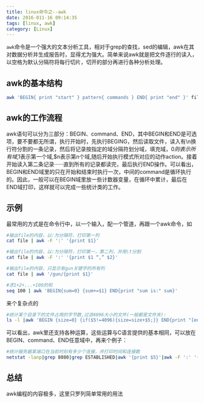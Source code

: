 ```yaml
---
title: linux命令之--awk
date: 2016-011-16 09:14:35
tags: [linux, awk]
category: [Linux]
---
```


`awk`命令是一个强大的文本分析工具，相对于grep的查找，sed的编辑，awk在其对数据分析并生成报告时，显得尤为强大。简单来说awk就是把文件逐行的读入，以空格为默认分隔符将每行切片，切开的部分再进行各种分析处理。
<!--more-->

## awk的基本结构

```bash
awk 'BEGIN{ print "start" } pattern{ commands } END{ print "end" }' file
```

## awk的工作流程

awk语句可以分为三部分：BEGIN、command、END，其中BEGIN和END是可选项，要不要都无所谓，执行开始时，先执行BEGING，然后读取文件，读入有\n换行符分割的一条记录，然后将记录按指定的域分隔符划分域，填充域，$0则表示所有域,$1表示第一个域,$n表示第n个域,随后开始执行模式所对应的动作action。接着开始读入第二条记录······直到所有的记录都读完，最后执行END操作。可以看出，BEGIN和END域里的只在开始和结束时执行一次，中间的command是循环执行的。因此，一般可以在BEGIN域里放一些计数器变量，在循环中累计，最后在END域打印，这样就可以完成一些统计类的工作。

## 示例

最常用的方式是在命令行中，以一个输入，配一个管道，再跟一个awk命令，如
```bash
#输出file的内容，以:为分隔符，打印第一列
cat file | awk -F ':' '{print $1}'
```

```bash
#输出file的内容，以:为分隔符，打印第一，第二列，并用\t分割
cat file | awk -F ':' '{print $1 “,” $2}'
```

```bash
#输出file的内容，只显示有gun关键字的所有列
cat file | awk '/gun/{print $1}'
```

```bash
#求1+2+...+100的和
seq 100 | awk 'BEGIN{sum=0} {sum+=$1} END{print "sum is:" sum}'
```

来个复杂点的
```bash
#统计某个目录下的文件占用的字节数,过滤4096大小的文件(一般都是文件夹):
ls -l |awk 'BEGIN {size=0} {if($5!=4096){size=size+$5;}} END{print "[end]size is ", size/1024/1024,"M"}'
```

可以看出，awk里还支持各种运算，这些运算与C语言提供的基本相同，可以放在BEGIN、command、END任意域中，再来个例子：
```bash
#统计服务器某端口在当前时刻有多少个连接，并打印时间和连接数
netstat -lanp|grep 8080|grep ESTABLISHED|awk '{print $5}'|awk -F ':' '{print $1}'|sort|uniq|wc -l|awk 'BEGIN{a="'$(date +%H:%M:%S)'";}{printf "%s,%d\n",a,$1}'
```

## 总结
awk编程的内容极多，这里只罗列简单常用的用法
